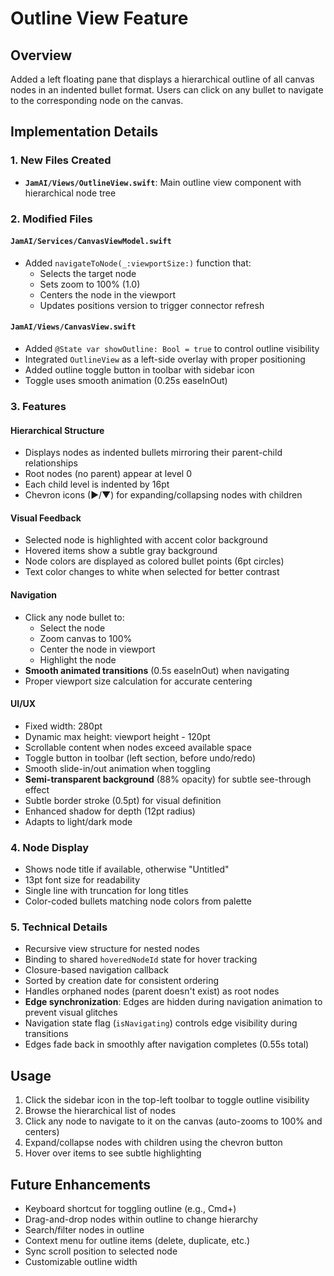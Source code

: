 # Outline View Feature

## Overview
Added a left floating pane that displays a hierarchical outline of all canvas nodes in an indented bullet format. Users can click on any bullet to navigate to the corresponding node on the canvas.

## Implementation Details

### 1. New Files Created
- **`JamAI/Views/OutlineView.swift`**: Main outline view component with hierarchical node tree

### 2. Modified Files

#### `JamAI/Services/CanvasViewModel.swift`
- Added `navigateToNode(_:viewportSize:)` function that:
  - Selects the target node
  - Sets zoom to 100% (1.0)
  - Centers the node in the viewport
  - Updates positions version to trigger connector refresh

#### `JamAI/Views/CanvasView.swift`
- Added `@State var showOutline: Bool = true` to control outline visibility
- Integrated `OutlineView` as a left-side overlay with proper positioning
- Added outline toggle button in toolbar with sidebar icon
- Toggle uses smooth animation (0.25s easeInOut)

### 3. Features

#### Hierarchical Structure
- Displays nodes as indented bullets mirroring their parent-child relationships
- Root nodes (no parent) appear at level 0
- Each child level is indented by 16pt
- Chevron icons (▶/▼) for expanding/collapsing nodes with children

#### Visual Feedback
- Selected node is highlighted with accent color background
- Hovered items show a subtle gray background
- Node colors are displayed as colored bullet points (6pt circles)
- Text color changes to white when selected for better contrast

#### Navigation
- Click any node bullet to:
  - Select the node
  - Zoom canvas to 100%
  - Center the node in viewport
  - Highlight the node
- **Smooth animated transitions** (0.5s easeInOut) when navigating
- Proper viewport size calculation for accurate centering

#### UI/UX
- Fixed width: 280pt
- Dynamic max height: viewport height - 120pt
- Scrollable content when nodes exceed available space
- Toggle button in toolbar (left section, before undo/redo)
- Smooth slide-in/out animation when toggling
- **Semi-transparent background** (88% opacity) for subtle see-through effect
- Subtle border stroke (0.5pt) for visual definition
- Enhanced shadow for depth (12pt radius)
- Adapts to light/dark mode

### 4. Node Display
- Shows node title if available, otherwise "Untitled"
- 13pt font size for readability
- Single line with truncation for long titles
- Color-coded bullets matching node colors from palette

### 5. Technical Details
- Recursive view structure for nested nodes
- Binding to shared `hoveredNodeId` state for hover tracking
- Closure-based navigation callback
- Sorted by creation date for consistent ordering
- Handles orphaned nodes (parent doesn't exist) as root nodes
- **Edge synchronization**: Edges are hidden during navigation animation to prevent visual glitches
- Navigation state flag (`isNavigating`) controls edge visibility during transitions
- Edges fade back in smoothly after navigation completes (0.55s total)

## Usage
1. Click the sidebar icon in the top-left toolbar to toggle outline visibility
2. Browse the hierarchical list of nodes
3. Click any node to navigate to it on the canvas (auto-zooms to 100% and centers)
4. Expand/collapse nodes with children using the chevron button
5. Hover over items to see subtle highlighting

## Future Enhancements
- Keyboard shortcut for toggling outline (e.g., Cmd+\)
- Drag-and-drop nodes within outline to change hierarchy
- Search/filter nodes in outline
- Context menu for outline items (delete, duplicate, etc.)
- Sync scroll position to selected node
- Customizable outline width

